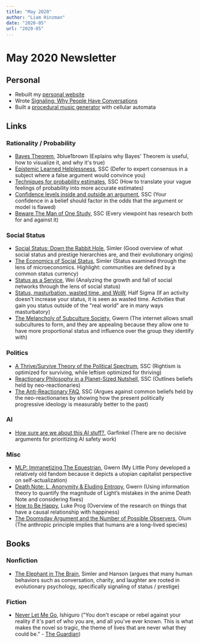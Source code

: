 ```yaml
---
title: "May 2020"
author: "Liam Hinzman"
date: "2020-05"
url: "2020-05"
...
```


May 2020 Newsletter
===================

## Personal
- Rebuilt my [personal website][01]
- Wrote [Signaling: Why People Have Conversations][02]
- Built a [procedural music generator][03] with cellular automata

## Links
### Rationality / Probability
- [Bayes Theorem][1], 3blue1brown (Explains why Bayes' Theorem is useful, how to visualize it, and why it's true)
- [Epistemic Learned Helplessness][13], SSC (Defer to expert consensus in a subject where a false argument would convince you)
- [Techniques for probability estimates][14], SSC (How to translate your vague feelings of probability into more accurate estimates)
- [Confidence levels inside and outside an argument][15], SSC (Your confidence in a belief should factor in the odds that the argument or model is flawed)
- [Beware The Man of One Study][18], SSC (Every viewpoint has research both for and against it)

### Social Status
- [Social Status: Down the Rabbit Hole][5], Simler (Good overview of what social status and prestige hierarchies are, and their evolutionary origins)
- [The Economics of Social Status][6], Simler (Status examined through the lens of microeconomics. Highlight: communities are defined by a common status currency)
- [Status as a Service][7], Wei (Analyzing the growth and fall of social networks through the lens of social status)
- [Status, masturbation, wasted time, and WoW][8], Half Sigma (If an activity doesn't increase your status, it is seen as wasted time. Activities that gain you status outside of the "real world" are in many ways masturbatory)
- [The Melancholy of Subculture Society][9], Gwern (The internet allows small subcultures to form, and they are appealing because they allow one to have more proportional status and influence over the group they identify with)

### Politics
- [A Thrive/Survive Theory of the Political Spectrum][10], SSC (Rightism is optimized for surviving, while leftism optimized for thriving)
- [Reactionary Philosophy in a Planet-Sized Nutshell][11], SSC (Outlines beliefs held by neo-reactionaries)
- [The Anti-Reactionary FAQ][12], SSC (Argues against common beliefs held by the neo-reactionaries by showing how the present politically progressive ideology is measurably better to the past)

### AI
- [How sure are we about this AI stuff?][21], Garfinkel (There are no decisive arguments for prioritizing AI safety work)

### Misc
- [MLP: Immanetizing The Equestrian][17], Gwern (My Little Pony developed a relatively old fandom because it depicts a utopian capitalist perspective on self-actualization)
- [Death Note: L, Anonymity & Eluding Entropy][16], Gwern (Using information theory to quantify the magnitude of Light’s mistakes in the anime Death Note and considering fixes)
- [How to Be Happy][19], Luke Prog (Overview of the research on things that have a causal relationship with happiness)
- [The Doomsday Argument and the Number of Possible Observers][20], Olum (The anthropic principle implies that humans are a long-lived species)

## Books
### Nonfiction
- [The Elephant in The Brain][2], Simler and Hanson (argues that many human behaviors such as conversation, charity, and laughter are rooted in evolutionary psychology, specifically signaling of status / prestige)

### Fiction
- [Never Let Me Go][3], Ishiguro ("You don't escape or rebel against your reality if it's part of who you are, and all you've ever known. This is what makes the novel so tragic, the theme of lives that are never what they could be." - [The Guardian][4])

### <!-- Links -->
[01]: https://liamhinzman.com/
[02]: https://liamhz.github.io/blog/signaling.html
[03]: https://adoring-kalam-c5a234.netlify.app/
[1]: https://youtu.be/HZGCoVF3YvM
[2]: https://www.goodreads.com/he/book/show/28820444-the-elephant-in-the-brain
[3]: https://www.goodreads.com/book/show/6334.Never_Let_Me_Go
[4]: https://www.theguardian.com/books/2006/apr/01/kazuoishiguro
[5]: https://meltingasphalt.com/social-status-down-the-rabbit-hole/
[6]: https://meltingasphalt.com/the-economics-of-social-status/
[7]: https://www.eugenewei.com/blog/2019/2/19/status-as-a-service
[8]: https://halfsigma.typepad.com/half_sigma/2006/10/status_masturba.html
[9]: https://www.gwern.net/The-Melancholy-of-Subculture-Society
[10]: https://slatestarcodex.com/2013/03/04/a-thrivesurvive-theory-of-the-political-spectrum/
[11]: https://slatestarcodex.com/2013/03/03/reactionary-philosophy-in-an-enormous-planet-sized-nutshell/
[12]: https://slatestarcodex.com/2013/10/20/the-anti-reactionary-faq/
[13]: https://slatestarcodex.com/2019/06/03/repost-epistemic-learned-helplessness/
[14]: https://www.lesswrong.com/posts/r8aAqSBeeeMNRtiYK/techniques-for-probability-estimates
[15]: https://www.lesswrong.com/posts/GrtbTAPfkJa4D6jjH/confidence-levels-inside-and-outside-an-argument
[16]: https://www.gwern.net/Death-Note-Anonymity
[17]: https://www.gwern.net/MLP
[18]: https://slatestarcodex.com/2014/12/12/beware-the-man-of-one-study/
[19]: https://www.lesswrong.com/posts/ZbgCx2ntD5eu8Cno9/how-to-be-happy
[20]: https://arxiv.org/abs/gr-qc/0009081
[21]: https://www.effectivealtruism.org/articles/ea-global-2018-how-sure-are-we-about-this-ai-stuff/
